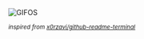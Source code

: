<div align="justify">
<picture>
    <source media="(prefers-color-scheme: dark)" srcset="https://i.ibb.co/HLSj0S0S/output-gif.gif">
    <source media="(prefers-color-scheme: light)" srcset="https://i.ibb.co/HLSj0S0S/output-gif.gif">
    <img alt="GIFOS" src="https://i.ibb.co/HLSj0S0S/output-gif.gif">
</picture>

<sub><i>inspired from [x0rzavi/github-readme-terminal](https://github.com/x0rzavi/github-readme-terminal)</i></sub>

</div>

<!-- Image deletion URL: https://ibb.co/PsLdRLRL/a7ab582d92593fbbbf24811c846795e6 -->